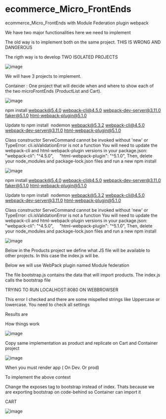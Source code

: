 # ecommerce_Micro_FrontEnds
ecommerce_Micro_FrontEnds with Module Federation plugin webpack

We have two major functionalities here we need to implement




The old way is to implement both on the same project. THIS IS WRONG AND DANGEROUS



The rigth way is to develop TWO ISOLATED PROJECTS






![image](https://user-images.githubusercontent.com/14879580/121702572-60a9f680-caa8-11eb-9053-e47bfff03167.png)


We will have 3 projects to implement.

Container : One project that will decide when and where to show each of the two microFrontEnds (ProductList and Cart).



![image](https://user-images.githubusercontent.com/14879580/121702158-01e47d00-caa8-11eb-88a8-1a4cd2abc3bb.png)


npm install webpack@5.4.0 webpack-cli@4.5.0 webpack-dev-server@3.11.0 faker@5.1.0 html-webpack-plugin@5.1.0 

Update to 
  npm install  nodemon webpack@5.3.2 webpack-cli@4.5.0 webpack-dev-server@3.11.0 html-webpack-plugin@5.1.0

Class constructor ServeCommand cannot be invoked without 'new'
or
TypeError: cli.isValidationError is not a function
You will need to update the webpack-cli and html-webpack-plugin versions in your package.json:
    "webpack-cli": "^4.5.0",
    "html-webpack-plugin": "^5.1.0",
Then, delete your node_modules and package-lock.json files and run a new npm install




![image](https://user-images.githubusercontent.com/14879580/121702207-0c067b80-caa8-11eb-871a-f4115c7834e8.png)

 npm install webpack@5.4.0 webpack-cli@4.5.0 webpack-dev-server@3.11.0 faker@5.1.0 html-webpack-plugin@5.1.0 

Update to 
  npm install  nodemon webpack@5.3.2 webpack-cli@4.5.0 webpack-dev-server@3.11.0 html-webpack-plugin@5.1.0

Class constructor ServeCommand cannot be invoked without 'new'
or
TypeError: cli.isValidationError is not a function
You will need to update the webpack-cli and html-webpack-plugin versions in your package.json:
    "webpack-cli": "^4.5.0",
    "html-webpack-plugin": "^5.1.0",
Then, delete your node_modules and package-lock.json files and run a new npm install




![image](https://user-images.githubusercontent.com/14879580/121702241-16287a00-caa8-11eb-8ecf-eccb4f70961d.png)




Below in the Products project we define what JS file will be available to other projects.
In this case the index.js will be.


Below we will use WebPack plugin named Module federation 












The file bootstrap.js contains the data that will import products.
The index.js calls the bootstrap file









TRYING TO RUN LOCALHOST:8080 ON WEBBROWSER

This error I checked and there are some mispelled strings like Uppercase or lowercase. You need to check all settings




Results are







How things work




![image](https://user-images.githubusercontent.com/14879580/121702327-27718680-caa8-11eb-99eb-805d82f85d3a.png)

Copy same implementation as product and replicate on Cart and Container project




![image](https://user-images.githubusercontent.com/14879580/121702281-1fb1e200-caa8-11eb-919a-958b1605bec1.png)



When you must render app ( On Dev. Or prod)



To implement the above context





Change the exposes tag to bootstrap instead of index. Thats because we are exporting bootstrap on code-behind so Container can import it




CART







![image](https://user-images.githubusercontent.com/14879580/121702384-35bfa280-caa8-11eb-9bed-660f1bcc9b94.png)


